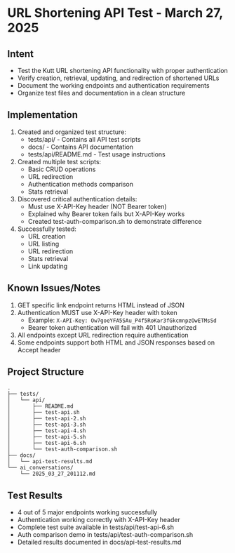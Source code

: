 # URL Shortening API Test - March 27, 2025

## Intent
- Test the Kutt URL shortening API functionality with proper authentication
- Verify creation, retrieval, updating, and redirection of shortened URLs
- Document the working endpoints and authentication requirements
- Organize test files and documentation in a clean structure

## Implementation
1. Created and organized test structure:
   - tests/api/ - Contains all API test scripts
   - docs/ - Contains API documentation
   - tests/api/README.md - Test usage instructions
2. Created multiple test scripts:
   - Basic CRUD operations
   - URL redirection
   - Authentication methods comparison
   - Stats retrieval
3. Discovered critical authentication details:
   - Must use X-API-Key header (NOT Bearer token)
   - Explained why Bearer token fails but X-API-Key works
   - Created test-auth-comparison.sh to demonstrate difference
4. Successfully tested:
   - URL creation
   - URL listing
   - URL redirection
   - Stats retrieval
   - Link updating

## Known Issues/Notes
1. GET specific link endpoint returns HTML instead of JSON
2. Authentication MUST use X-API-Key header with token
   - Example: `X-API-Key: Ow7goeYFA5SAu_P4f5RoKar3fGkcmnpzOwETMsSd`
   - Bearer token authentication will fail with 401 Unauthorized
3. All endpoints except URL redirection require authentication
4. Some endpoints support both HTML and JSON responses based on Accept header

## Project Structure
```
.
├── tests/
│   └── api/
│       ├── README.md
│       ├── test-api.sh
│       ├── test-api-2.sh
│       ├── test-api-3.sh
│       ├── test-api-4.sh
│       ├── test-api-5.sh
│       ├── test-api-6.sh
│       └── test-auth-comparison.sh
├── docs/
│   └── api-test-results.md
└── ai_conversations/
    └── 2025_03_27_201112.md
```

## Test Results
- 4 out of 5 major endpoints working successfully
- Authentication working correctly with X-API-Key header
- Complete test suite available in tests/api/test-api-6.sh
- Auth comparison demo in tests/api/test-auth-comparison.sh
- Detailed results documented in docs/api-test-results.md
